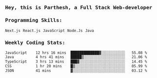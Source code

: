 <samp>
    <h3>Hey, this is Parthesh, a Full Stack Web-developer</h3>
    <h3>Programming Skills: </h3>
    <code>Next.js</code> <code>React.js</code> <code>JavaScript</code> <code>Node.Js</code> <code>Java</code>
    <h3>Weekly Coding Stats:</h3>
<!--START_SECTION:waka-->

```txt
JavaScript    12 hrs 16 mins  █████████████▓░░░░░░░░░░░   55.08 %
Java          4 hrs 41 mins   █████▒░░░░░░░░░░░░░░░░░░░   21.06 %
TypeScript    3 hrs 13 mins   ███▓░░░░░░░░░░░░░░░░░░░░░   14.45 %
CSS           1 hr 20 mins    █▒░░░░░░░░░░░░░░░░░░░░░░░   05.99 %
JSON          41 mins         ▓░░░░░░░░░░░░░░░░░░░░░░░░   03.12 %
```

<!--END_SECTION:waka-->
</samp>
